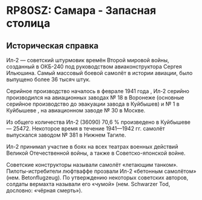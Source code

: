 # RP80SZ: Самара - Запасная столица

## Историческая справка
Ил-2 — советский штурмовик времён Второй мировой войны, созданный в ОКБ-240 под руководством авиаконструктора Сергея Ильюшина. 
Самый массовый боевой самолёт в истории авиации, было выпущено более 36 тысяч штук.

Серийное производство началось в феврале 1941 года , Ил-2 серийно производился на авиационных заводах № 18 в Воронеже (основные серийное производство до эвакуации завода в Куйбышев) и № 1 в Куйбышеве , на авиационном заводе № 30 в Москве. 

Из общего количества Ил-2 (36090) 70,6 % произведено в Куйбышеве — 25472. Некоторое время в течение 1941—1942 гг. самолёт выпускался заводом № 381 в Нижнем Тагиле.

Ил-2 принимал участие в боях на всех театрах военных действий Великой Отечественной войны, а также в Советско-японской войне.

Советские конструкторы называли самолёт «летающим танком». Пилоты-истребители люфтваффе прозвали Ил-2 «бетонным самолётом» (нем. Betonflugzeug). 
По утверждению некоторых советских авторов, солдаты вермахта называли его «чумой» (нем. Schwarzer Tod, дословно: «чёрная смерть»).

